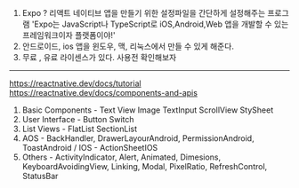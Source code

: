 1. Expo ? 리액트 네이티브 앱을 만들기 위한 설정파일을 간단하게 설정해주는 프로그램
'Expo는 JavaScript나 TypeScript로 iOS,Android,Web 앱을 개발할 수 있는 프레임워크이자 플랫폼이야!' 
2. 안드로이드, ios 앱을 윈도우, 맥, 리눅스에서 만들 수 있게 해준다.
3. 무료 , 유료 라이센스가 있다. 사용전 확인해보자

------------
https://reactnative.dev/docs/tutorial
https://reactnative.dev/docs/components-and-apis


1. Basic Components - Text View Image TextInput ScrollView StySheet
2. User Interface - Button Switch
3. List Views - FlatList SectionList
4. AOS - BackHandler, DrawerLayourAndroid, PermissionAndroid, ToastAndroid / IOS - ActionSheetIOS
5. Others - ActivityIndicator, Alert, Animated, Dimesions, KeyboardAvoidingView, Linking, Modal, PixelRatio, RefreshControl, StatusBar

